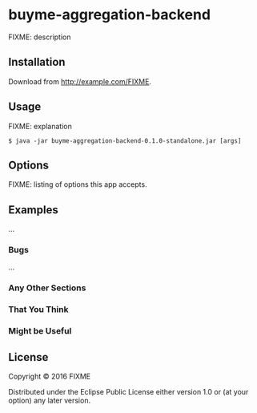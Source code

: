 # buyme-aggregation-backend

FIXME: description

## Installation

Download from http://example.com/FIXME.

## Usage

FIXME: explanation

    $ java -jar buyme-aggregation-backend-0.1.0-standalone.jar [args]

## Options

FIXME: listing of options this app accepts.

## Examples

...

### Bugs

...

### Any Other Sections
### That You Think
### Might be Useful

## License

Copyright © 2016 FIXME

Distributed under the Eclipse Public License either version 1.0 or (at
your option) any later version.
